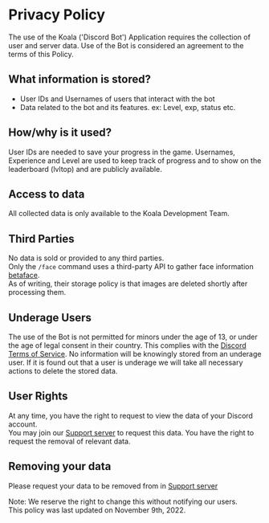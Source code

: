 # Privacy Policy
The use of the Koala ('Discord Bot') Application requires the collection of user and server data. Use of the Bot is considered an agreement to the terms of this Policy.


## What information is stored?  
- User IDs and Usernames of users that interact with the bot
- Data related to the bot and its features. ex: Level, exp, status etc.


## How/why is it used?  
User IDs are needed to save your progress in the game. Usernames, Experience and Level are used to keep track of progress and to show on the leaderboard (lvltop) and are publicly available.


## Access to data
All collected data is only available to the Koala Development Team.


## Third Parties
No data is sold or provided to any third parties.  
Only the `/face` command uses a third-party API to gather face information [betaface][betaface].  
As of writing, their storage policy is that images are deleted shortly after processing them.


## Underage Users
The use of the Bot is not permitted for minors under the age of 13, or under the age of legal consent in their country. This complies with the [Discord Terms of Service][discordtos]. No information will be knowingly stored from an underage user. If it is found out that a user is underage we will take all necessary actions to delete the stored data.


## User Rights
At any time, you have the right to request to view the data of your Discord account.   
You may join our [Support server][supportserver] to request this data. You have the right to request the removal of relevant data.


## Removing your data
Please request your data to be removed from in [Support server][supportserver]  

  
Note: We reserve the right to change this without notifying our users.   
This policy was last updated on November 9th, 2022.



[betaface]: https://www.betafaceapi.com/ ""
[discordtos]: https://discord.com/terms ""
[supportserver]: https://discord.gg/DQCs8yU ""